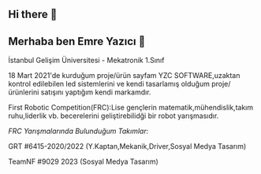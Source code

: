 ## Hi there 👋
## Merhaba ben Emre Yazıcı 👋
<!--
 
-->
İstanbul Gelişim Üniversitesi - Mekatronik 1.Sınıf 

18 Mart 2021'de kurduğum proje/ürün sayfam YZC SOFTWARE,uzaktan kontrol edilebilen led sistemlerini ve kendi tasarlamış olduğum proje/ürünlerini satışını yaptığım kendi markamdır.

First Robotic Competition(FRC):Lise gençlerin matematik,mühendislik,takım ruhu,liderlik vb. becerelerini geliştirebilidği bir robot yarışmasıdır.

*FRC Yarışmalarında Bulunduğum Takımlar:*

GRT #6415-2020/2022 (Y.Kaptan,Mekanik,Driver,Sosyal Medya Tasarım)

TeamNF #9029 2023 (Sosyal Medya Tasarım)

